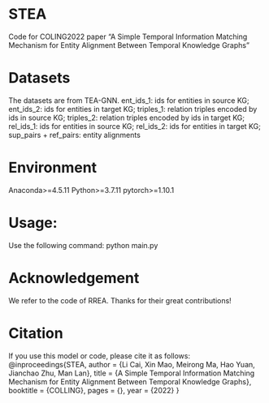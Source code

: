 # STEA
Code for COLING2022 paper “A Simple Temporal Information Matching Mechanism for Entity Alignment Between Temporal Knowledge Graphs”
# Datasets
The datasets are from TEA-GNN.
ent_ids_1: ids for entities in source KG;
ent_ids_2: ids for entities in target KG;
triples_1: relation triples encoded by ids in source KG;
triples_2: relation triples encoded by ids in target KG;
rel_ids_1: ids for entities in source KG;
rel_ids_2: ids for entities in target KG;
sup_pairs + ref_pairs: entity alignments
# Environment
Anaconda>=4.5.11
Python>=3.7.11
pytorch>=1.10.1
# Usage:
Use the following command:
python main.py
# Acknowledgement
We refer to the code of RREA. Thanks for their great contributions!
# Citation
If you use this model or code, please cite it as follows:
@inproceedings{STEA,
  author    = {Li Cai, Xin Mao, Meirong Ma, Hao Yuan, Jianchao Zhu, Man Lan},
  title     = {A Simple Temporal Information Matching Mechanism for Entity Alignment Between Temporal Knowledge Graphs},
  booktitle = {COLLING},
  pages     = {},
  year      = {2022}
}
